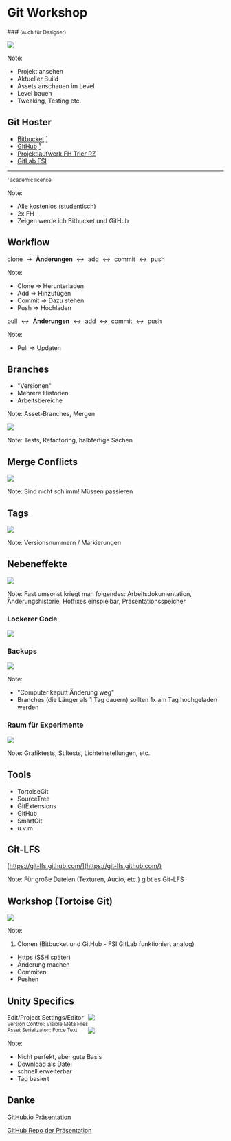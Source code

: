 # Git Workshop 
###<small> (auch für Designer)</small>

![](gifs/no_idea.gif)

Note:
+ Projekt ansehen
+ Aktueller Build
+ Assets anschauen im Level
+ Level bauen
+ Tweaking, Testing etc.



## Git Hoster

+ [Bitbucket](bitbucket.org) [¹](https://www.atlassian.com/software/views/bitbucket-academic-license.jsp)
+ [GitHub](github.com) [¹](https://education.github.com/)
+ [Projektlaufwerk FH Trier RZ](https://www.hochschule-trier.de/index.php?id=16238)
+ [GitLab FSI](https://gitlab.fsi.hochschule-trier.de/users/sign_in)

----

<small>¹ academic license</small>

Note:
+ Alle kostenlos (studentisch)
+ 2x FH
+ Zeigen werde ich Bitbucket und GitHub



## Workflow

<span>clone <!-- .element: class="fragment"--></span>
<span>$\rightarrow{}$ <!-- .element: class="fragment" --></span>
<span>**Änderungen** <!-- .element: class="fragment" --></span>
<span>$\leftrightarrow{}$ <!-- .element: class="fragment" --></span>
<span>add <!-- .element: class="fragment" --></span>
<span>$\leftrightarrow{}$ <!-- .element: class="fragment" --></span>
<span>commit <!-- .element: class="fragment" --></span>
<span>$\leftrightarrow{}$ <!-- .element: class="fragment" --></span>
<span>push <!-- .element: class="fragment" --></span>

Note:
+ Clone => Herunterladen
+ Add => Hinzufügen
+ Commit => Dazu stehen
+ Push => Hochladen


<span>pull <!-- .element: class="fragment"--></span>
<span>$\leftrightarrow{}$ <!-- .element: class="fragment" --></span>
<span>**Änderungen** <!-- .element: class="fragment" --></span>
<span>$\leftrightarrow{}$ <!-- .element: class="fragment" --></span>
<span>add <!-- .element: class="fragment" --></span>
<span>$\leftrightarrow{}$ <!-- .element: class="fragment" --></span>
<span>commit <!-- .element: class="fragment" --></span>
<span>$\leftrightarrow{}$ <!-- .element: class="fragment" --></span>
<span>push <!-- .element: class="fragment" --></span>

Note:
+ Pull => Updaten



## Branches

+ "Versionen"
+ Mehrere Historien
+ Arbeitsbereiche

Note:
Asset-Branches, Mergen


![](gifs/refactoring-00.gif)<!-- .element: class="fragment" -->

Note:
Tests, Refactoring, halbfertige Sachen


## Merge Conflicts

![](gifs/Git-merge-conflict.gif)

Note:
Sind nicht schlimm!
Müssen passieren



## Tags

![](gifs/presentation-version.gif)

Note:
Versionsnummern / Markierungen



## Nebeneffekte

![](gifs/makes-sense-00.gif)

Note:
Fast umsonst kriegt man folgendes:
Arbeitsdokumentation, Änderungshistorie, Hotfixes einspielbar,
Präsentationsspeicher


### Lockerer Code

![](gifs/end-of-projects-01.gif)


### Backups

![](gifs/i-quit.gif)

Note:

+ "Computer kaputt Änderung weg"
+ Branches (die Länger als 1 Tag dauern) sollten 1x am Tag hochgeladen werden


### Raum für Experimente

![](gifs/bug-found.gif)

Note:
Grafiktests, Stiltests, Lichteinstellungen, etc.



## Tools

+ TortoiseGit<!-- .element: class="fragment" -->
+ SourceTree<!-- .element: class="fragment" -->
+ GitExtensions<!-- .element: class="fragment" -->
+ GitHub<!-- .element: class="fragment" -->
+ SmartGit<!-- .element: class="fragment" -->
+ u.v.m.<!-- .element: class="fragment" -->


## Git-LFS

[https://git-lfs.github.com/](https://git-lfs.github.com/)

Note:
Für große Dateien (Texturen, Audio, etc.) gibt es Git-LFS



## Workshop (Tortoise Git)

![](gifs/pass-code.gif)

Note:

1. Clonen (Bitbucket und GitHub - FSI GitLab funktioniert analog)
+ Https (SSH später)
+ Änderung machen
+ Commiten
+ Pushen



## Unity Specifics

<div style="float: left">Edit/Project Settings/Editor
	<div>
	<small>Version Control: Visible Meta Files</small></div>
	<div><small>Asset Serializaton: Force Text</small></div>
</div>

![](images/inspector.png)



![](images/gitignore.io.png)

Note:

+ Nicht perfekt, aber gute Basis
+ Download als Datei
+ schnell erweiterbar
+ Tag basiert



## Danke

[GitHub.io Präsentation](http://hatieth.github.io/git-workshop)

[GitHub Repo der Präsentation](https://github.com/hatieth/git-workshop)
